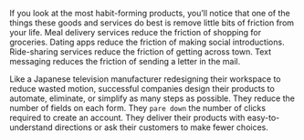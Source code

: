 If you look at the most habit-forming products, you’ll notice that
one of the things these goods and services do best is remove little bits
of friction from your life. Meal delivery services reduce the friction of
shopping for groceries. Dating apps reduce the friction of making
social introductions. Ride-sharing services reduce the friction of
getting across town. Text messaging reduces the friction of sending a
letter in the mail.

Like a Japanese television manufacturer redesigning their
workspace to reduce wasted motion, successful companies design their
products to automate, eliminate, or simplify as many steps as possible.
They reduce the number of fields on each form. They `pare down` the
number of clicks required to create an account. They deliver their
products with easy-to-understand directions or ask their customers to
make fewer choices.